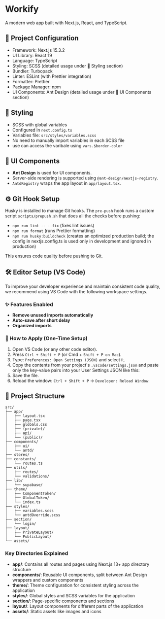 # Workify

A modern web app built with Next.js, React, and TypeScript.

## 🔧 Project Configuration

- Framework: Next.js 15.3.2
- UI Library: React 19
- Language: TypeScript
- Styling: SCSS (detailed usage under 🎨 Styling section)
- Bundler: Turbopack
- Linter: ESLint (with Prettier integration)
- Formatter: Prettier
- Package Manager: npm
- UI Components: Ant Design (detailed usage under 🧩 UI Components section)

## 🎨 Styling

- SCSS with global variables
- Configured in `next.config.ts`
- Variables file: `src/styles/variables.scss`
- No need to manually import variables in each SCSS file
- use can access the varibale using `vars.$border-color`

## 🧩 UI Components

- **Ant Design** is used for UI components.
- Server-side rendering is supported using `@ant-design/nextjs-registry`.
- `AntdRegistry` wraps the app layout in `app/layout.tsx`.

## ⚙️ Git Hook Setup

Husky is installed to manage Git hooks.
The `pre-push` hook runs a custom script `scripts/prepush.sh` that does all the checks before pushing:

- `npm run lint -- --fix` (fixes lint issues)
- `npm run format` (runs Prettier formatting)
- `npm run husky:buildcheck` (creates an optimized production build; the config in nextjs.config.ts is used only in development and ignored in production)

This ensures code quality before pushing to Git.

## 🛠️ Editor Setup (VS Code)

To improve your developer experience and maintain consistent code quality, we recommend using VS Code with the following workspace settings.

### ✨ Features Enabled

- **Remove unused imports automatically**
- **Auto-save after short delay**
- **Organized imports**

### 📁 How to Apply (One-Time Setup)

1. Open VS Code (or any other code editor).
2. Press `Ctrl + Shift + P` (or Cmd + `Shift + P on Mac`).
3. Type: `Preferences: Open Settings (JSON)` and select it.
4. Copy the contents from your project's `.vscode/settings.json` and paste only the key-value pairs into your User Settings JSON like this:
5. Save the file.
6. Reload the window: `Ctrl + Shift + P` → `Developer: Reload Window`.

## 📁 Project Structure

```
src/
├── app/
│   ├── layout.tsx
│   ├── page.tsx
│   ├── globals.css
│   ├── (private)/
│   ├── api/
│   └── (public)/
├── components/
│   ├── ui/
│   └── antd/
├── stores/
├── constants/
│   └── routes.ts
├── utils/
│   ├── routes/
│   └── validations/
├── lib/
│   └── supabase/
├── theme/
│   ├── ComponentToken/
│   ├── GlobalToken/
│   └── index.ts
├── styles/
│   ├── variables.scss
│   └── antdOverride.scss
├── section/
│   └── login/
├── layout/
│   ├── PrivateLayout/
│   └── PublicLayout/
└── assets/
```

### Key Directories Explained

- **app/**: Contains all routes and pages using Next.js 13+ app directory structure
- **components/**: Reusable UI components, split between Ant Design wrappers and custom components
- **theme/**: Theme configuration for consistent styling across the application
- **styles/**: Global styles and SCSS variables for the application
- **section/**: Page-specific components and sections
- **layout/**: Layout components for different parts of the application
- **assets/**: Static assets like images and icons

